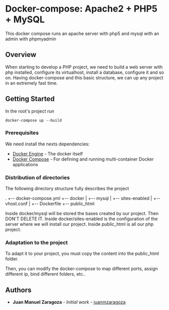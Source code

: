 # Docker-compose: Apache2 + PHP5 + MySQL

This docker compose runs an apache server with php5 and mysql with an admin with phpmyadmin

## Overview

When starting to develop a PHP project, we need to build a web server with php installed, configure its virtualhost, install a database, configure it and so on. 
Having docker-compose and this basic structure, we can up any project in an extremely fast time.

## Getting Started

In the root's project run

```
docker-compose up --build
```

### Prerequisites

We need install the nexts dependencies:

* [Docker Engine](https://docs.docker.com/engine/installation/) - The docker itself
* [Docker Compose](https://docs.docker.com/compose/install/) - For defining and running multi-container Docker applications

### Distribution of directories

The following directory structure fully describes the project

.
+-- docker-compose.yml
+-- docker
|   +-- mysql
|   +-- sites-enabled
|   	+-- vhost.conf
|   +-- Dockerfile
+-- public_html

Inside docker/mysql will be stored the bases created by our project. Then DON'T DELETE IT.
Inside docker/sites-enabled is the configuration of the server where we will install our project.
Inside public_html is all our php project.

### Adaptation to the project

To adapt it to your project, you must copy the content into the public_html folder.

Then, you can modify the docker-compose to map different ports, assign different ip, bind different folders, etc..

## Authors

* **Juan Manuel Zaragoza** - *Initial work* - [juanmzaragoza](https://github.com/juanmzaragoza)